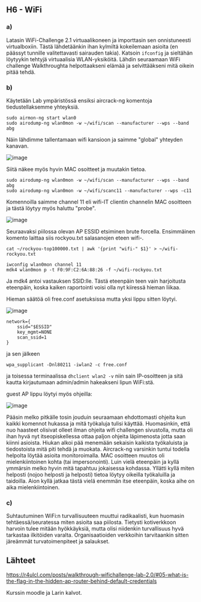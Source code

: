 ## H6 - WiFi

### a)

Latasin WiFi-Challenge 2.1 virtuaalikoneen ja importtasin sen onnistuneesti virtualboxiin. Tästä lähdetäänkin ihan kylmiltä kokeilemaan asioita (en päässyt tunnille valitettavasti sairauden takia). Katsoin `ifconfig` ja sieltähän löytyykin tehtyjä virtuaalisia WLAN-yksiköitä. Lähdin seuraamaan WiFi challenge Walkthroughta helpottaakseni elämää ja selvittääkseni mitä oikein pitää tehdä. 

### b)

Käytetään Lab ympäristössä ensiksi aircrack-ng komentoja tiedustellaksemme yhteyksiä.

```
sudo airmon-ng start wlan0
sudo airodump-ng wlan0mon -w ~/wifi/scan --manufacturer --wps --band abg
```

Näin lähdimme tallentamaan wifi kansioon ja saimme "global" yhteyden kanavan.

![image](https://github.com/user-attachments/assets/f39039a4-76b3-4853-b5f9-3364cacfe975)

Siitä näkee myös hyvin MAC osoitteet ja muutakin tietoa.

```
sudo airodump-ng wlan0mon -w ~/wifi/scan --manufacturer --wps --band abg
sudo airodump-ng wlan0mon -w ~/wifi/scanc11 --manufacturer --wps -c11
```
Komennoilla saimme channel 11 eli wifi-IT clientin channelin MAC osoitteen ja tästä löytyy myös haluttu "probe". 

![image](https://github.com/user-attachments/assets/93b4e974-98ad-4810-b56a-8a456b9a65e3)

Seuraavaksi piilossa olevan AP ESSID etsiminen brute forcella. Ensimmäinen komento laittaa siis rockyou.txt salasanojen eteen wifi-.

```
cat ~/rockyou-top100000.txt | awk '{print "wifi-" $1}' > ~/wifi-rockyou.txt

iwconfig wlan0mon channel 11
mdk4 wlan0mon p -t F0:9F:C2:6A:88:26 -f ~/wifi-rockyou.txt
```
Ja mdk4 antoi vastauksen SSID:lle. Tästä eteenpäin teen vain harjoitusta eteenpäin, koska kaiken raportointi voisi olla nyt kiiressä hieman liikaa. 

Hieman säätöä oli free.conf asetuksissa mutta yksi lippu sitten löytyi.

![image](https://github.com/user-attachments/assets/630909e5-34d0-48be-ad5e-ee67d258514d)

```
network={
	ssid="$ESSID"
	key_mgmt=NONE
	scan_ssid=1
}
```
ja sen jälkeen 
```
wpa_supplicant -Dnl80211 -iwlan2 -c free.conf

```
ja toisessa terminaalissa `dhclient wlan2 -v` niin sain IP-osoitteen ja sitä kautta kirjautumaan admin/admin hakeakseni lipun WiFi:stä.

guest AP lippu löytyi myös ohjeilla:

![image](https://github.com/user-attachments/assets/e5665a54-5a63-415e-bf51-8e415cc4da9d)


Pääsin melko pitkälle tosin jouduin seuraamaan ehdottomasti ohjeita kun kaikki komennot hukassa ja mitä työkaluja tulisi käyttää. Huomasinkin, että nuo haasteet olisivat olleet ilman ohjeita wifi challengen sivustolla, mutta oli ihan hyvä nyt itseopiskellessa ottaa paljon ohjeita läpimenosta jotta saan kiinni asioista. Hiukan alkoi pää menemään sekaisin kaikista työkaluista ja tiedostoista mitä piti tehdä ja muokata. Aircrack-ng varsinkin tuntui todella helpolta löytää asioita monitoroimalla. MAC osoitteen muutos oli mielenkiintoinen kohta (tai impersonointi). Luin vielä eteenpäin ja kyllä ymmärsin melko hyvin mitä tapahtuu jokaisessa kohdassa. Yllätti kyllä miten helposti (nojoo helposti ja helposti) tietoa löytyy oikeilla työkaluilla ja taidoilla. Aion kyllä jatkaa tästä vielä enemmän itse eteenpäin, koska aihe on aika mielenkiintoinen.

### c)

Suhtautuminen WiFi:n turvallisuuteen muuttui radikaalisti, kun huomasin tehtäessä/seuratessa miten asioita saa piilosta. Tietysti kotiverkkoon harvoin tulee mitään hyökkäyksiä, mutta olisi niidenkin turvallisuus hyvä tarkastaa ilkitöiden varalta. Organisaatioiden verkkoihin tarvitaankin sitten järeämmät turvatoimenpiteet ja salaukset. 

## Lähteet

https://r4ulcl.com/posts/walkthrough-wifichallenge-lab-2.0/#05-what-is-the-flag-in-the-hidden-ap-router-behind-default-credentials

Kurssin moodle ja Larin kalvot.

